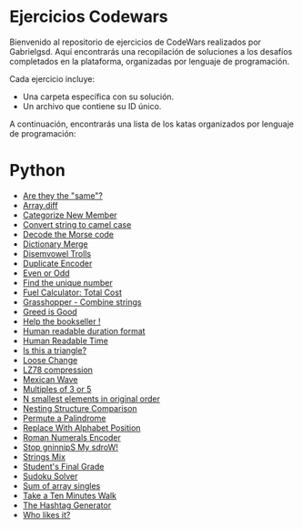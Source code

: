 # Ejercicios Codewars

Bienvenido al repositorio de ejercicios de CodeWars realizados por Gabrielgsd. Aquí encontrarás una recopilación de soluciones a los desafíos completados en la plataforma, organizadas por lenguaje de programación.

Cada ejercicio incluye:
- Una carpeta específica con su solución.
- Un archivo que contiene su ID único.

A continuación, encontrarás una lista de los katas organizados por lenguaje de programación:

# Python
- [Are they the "same"?](./python/are-they-the-same)
- [Array.diff](./python/array-dot-diff)
- [Categorize New Member](./python/categorize-new-member)
- [Convert string to camel case](./python/convert-string-to-camel-case)
- [Decode the Morse code ](./python/decode-the-morse-code)
- [Dictionary Merge](./python/dictionary-merge)
- [Disemvowel Trolls](./python/disemvowel-trolls)
- [Duplicate Encoder](./python/duplicate-encoder)
- [Even or Odd](./python/even-or-odd)
- [Find the unique number](./python/find-the-unique-number-1)
- [Fuel Calculator: Total Cost](./python/fuel-calculator-total-cost)
- [Grasshopper - Combine strings](./python/grasshopper-combine-strings)
- [Greed is Good](./python/greed-is-good)
- [Help the bookseller !](./python/help-the-bookseller)
- [Human readable duration format](./python/human-readable-duration-format)
- [Human Readable Time](./python/human-readable-time)
- [Is this a triangle?](./python/is-this-a-triangle)
- [Loose Change](./python/loose-change)
- [LZ78 compression](./python/lz78-compression)
- [Mexican Wave](./python/mexican-wave)
- [Multiples of 3 or 5](./python/multiples-of-3-or-5)
- [N smallest elements in original order](./python/n-smallest-elements-in-original-order)
- [Nesting Structure Comparison](./python/nesting-structure-comparison)
- [Permute a Palindrome](./python/permute-a-palindrome)
- [Replace With Alphabet Position](./python/replace-with-alphabet-position)
- [Roman Numerals Encoder](./python/roman-numerals-encoder)
- [Stop gninnipS My sdroW!](./python/stop-gninnips-my-sdrow)
- [Strings Mix](./python/strings-mix)
- [Student's Final Grade](./python/students-final-grade)
- [Sudoku Solver](./python/sudoku-solver)
- [Sum of array singles](./python/sum-of-array-singles)
- [Take a Ten Minutes Walk](./python/take-a-ten-minutes-walk)
- [The Hashtag Generator](./python/the-hashtag-generator)
- [Who likes it?](./python/who-likes-it)